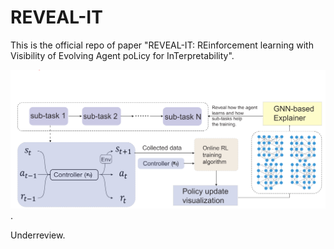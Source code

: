 # REVEAL-IT
This is the official repo of paper "REVEAL-IT: REinforcement learning with Visibility of Evolving Agent poLicy for InTerpretability".


![image](https://github.com/Shuang-AO/REVEAL-IT/blob/main/main_structure_REVEALIT.png).

Underreview.


